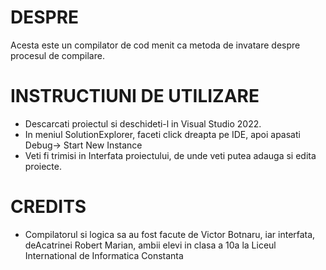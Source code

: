 # DESPRE

Acesta este un compilator de cod menit ca metoda de invatare despre procesul de compilare.


# INSTRUCTIUNI DE UTILIZARE

- Descarcati proiectul si deschideti-l in Visual Studio 2022.
- In meniul SolutionExplorer, faceti click dreapta pe IDE, apoi apasati Debug-> Start New Instance
- Veti fi trimisi in Interfata proiectului, de unde veti putea adauga si edita proiecte.

# CREDITS
- Compilatorul si logica sa au fost facute de Victor Botnaru, iar interfata, deAcatrinei Robert Marian, ambii elevi in clasa a 10a la Liceul International de Informatica Constanta

